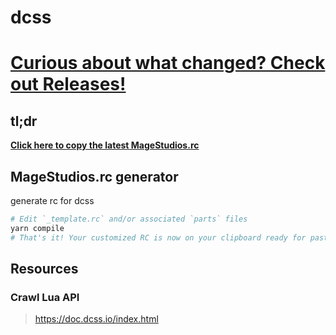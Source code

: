 # dcss

# **[Curious about what changed? Check out Releases!](/RELEASES.md)**

## tl;dr

**[Click here to copy the latest MageStudios.rc](https://github.com/MageStudios/dcss/raw/master/output/MageStudios.rc)**

## MageStudios.rc generator

generate rc for dcss

```sh
# Edit `_template.rc` and/or associated `parts` files
yarn compile
# That's it! Your customized RC is now on your clipboard ready for pasting
```

## Resources
### Crawl Lua API
> https://doc.dcss.io/index.html

